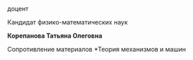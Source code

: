 доцент

Кандидат физико-математических наук

**Корепанова Татьяна Олеговна**

Сопротивление материалов
	*Теория механизмов и машин